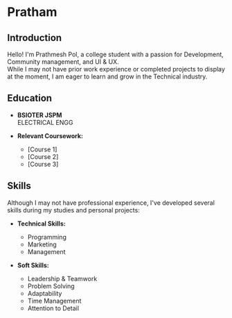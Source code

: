 # Pratham

## Introduction

Hello! I'm Prathmesh Pol, a college student with a passion for Development, Community management, and UI & UX. <br> While I may not have prior work experience or completed projects to display at the moment, I am eager to learn and grow in the Technical industry.

## Education

- **BSIOTER JSPM**  
  ELECTRICAL ENGG

- **Relevant Coursework:**  
  - [Course 1]
  - [Course 2]
  - [Course 3]

## Skills

Although I may not have professional experience, I've developed several skills during my studies and personal projects:

- **Technical Skills:**
  - Programming
  - Marketing
  - Management 
  
- **Soft Skills:**
  - Leadership & Teamwork
  - Problem Solving
  - Adaptability
  - Time Management
  - Attention to Detail
